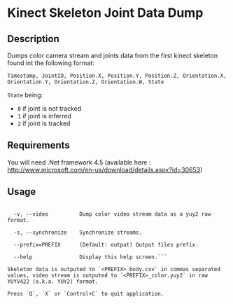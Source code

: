 # Kinect Skeleton Joint Data Dump #

## Description

Dumps color camera stream and joints data from the first kinect skeleton found int the following format:

```Timestamp, JointID, Position.X, Position.Y, Position.Z, Orientation.X, Orientation.Y, Orientation.Z, Orientation.W, State```

`State` being:

* `0` if joint is not tracked
* `1` if joint is inferred
* `2` if joint is tracked

## Requirements

You will need .Net framework 4.5 (available here : http://www.microsoft.com/en-us/download/details.aspx?id=30653)

## Usage

```Usage: DumpKinectSkeleton [--help] [-v|--video] [-s|--synchronize] [--prefix PREFIX]

  -v, --video          Dump color video stream data as a yuy2 raw format.

  -s, --synchronize    Synchronize streams.

  --prefix=PREFIX      (Default: output) Output files prefix.

  --help               Display this help screen.```

Skeleton data is outputed to `<PREFIX>_body.csv` in commas separated values, video stream is outputed to `<PREFIX>_color.yuy2` in raw YUYV422 (a.k.a. YUY2) format.

Press `Q`, `X` or `Control+C` to quit application.
